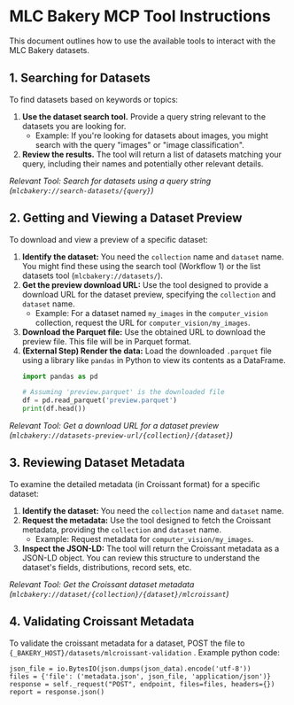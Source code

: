 # MLC Bakery MCP Tool Instructions

This document outlines how to use the available tools to interact with the MLC Bakery datasets.

## 1. Searching for Datasets

To find datasets based on keywords or topics:

1.  **Use the dataset search tool.** Provide a query string relevant to the datasets you are looking for.
    *   Example: If you're looking for datasets about images, you might search with the query "images" or "image classification".
2.  **Review the results.** The tool will return a list of datasets matching your query, including their names and potentially other relevant details.

*Relevant Tool: Search for datasets using a query string (`mlcbakery://search-datasets/{query}`)*

## 2. Getting and Viewing a Dataset Preview

To download and view a preview of a specific dataset:

1.  **Identify the dataset:** You need the `collection` name and `dataset` name. You might find these using the search tool (Workflow 1) or the list datasets tool (`mlcbakery://datasets/`).
2.  **Get the preview download URL:** Use the tool designed to provide a download URL for the dataset preview, specifying the `collection` and `dataset` name.
    *   Example: For a dataset named `my_images` in the `computer_vision` collection, request the URL for `computer_vision/my_images`.
3.  **Download the Parquet file:** Use the obtained URL to download the preview file. This file will be in Parquet format.
4.  **(External Step) Render the data:** Load the downloaded `.parquet` file using a library like `pandas` in Python to view its contents as a DataFrame.
    ```python
    import pandas as pd

    # Assuming 'preview.parquet' is the downloaded file
    df = pd.read_parquet('preview.parquet')
    print(df.head())
    ```

*Relevant Tool: Get a download URL for a dataset preview (`mlcbakery://datasets-preview-url/{collection}/{dataset}`)*

## 3. Reviewing Dataset Metadata

To examine the detailed metadata (in Croissant format) for a specific dataset:

1.  **Identify the dataset:** You need the `collection` name and `dataset` name.
2.  **Request the metadata:** Use the tool designed to fetch the Croissant metadata, providing the `collection` and `dataset` name.
    *   Example: Request metadata for `computer_vision/my_images`.
3.  **Inspect the JSON-LD:** The tool will return the Croissant metadata as a JSON-LD object. You can review this structure to understand the dataset's fields, distributions, record sets, etc.

*Relevant Tool: Get the Croissant dataset metadata (`mlcbakery://dataset/{collection}/{dataset}/mlcroissant`)*

## 4. Validating Croissant Metadata

To validate the croissant metadata for a dataset, POST the file to `{_BAKERY_HOST}/datasets/mlcroissant-validation` .
Example python code:
```
json_file = io.BytesIO(json.dumps(json_data).encode('utf-8'))
files = {'file': ('metadata.json', json_file, 'application/json')}
response = self._request("POST", endpoint, files=files, headers={})
report = response.json()
```